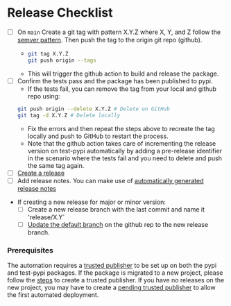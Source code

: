# Release Checklist

* [ ] On `main` Create a git tag with pattern X.Y.Z where X, Y, and Z follow the [semver pattern](https://semver.org/). Then push the tag to the origin git repo (github).
    * ```bash
      git tag X.Y.Z
      git push origin --tags
      ```
    * This will trigger the github action to build and release the package.
* [ ] Confirm the tests pass and the package has been published to pypi.
    * If the tests fail, you can remove the tag from your local and github repo using:
    ```bash
    git push origin --delete X.Y.Z # Delete on GitHub
    git tag -d X.Y.Z # Delete locally
    ```
    * Fix the errors and then repeat the steps above to recreate the tag locally and push to GitHub to restart the process.
    * Note that the github action takes care of incrementing the release version on test-pypi automatically by adding a pre-release identifier in the scenario where the tests fail and you need to delete and push the same tag again. 
* [ ] [Create a release](https://docs.github.com/en/repositories/releasing-projects-on-github/managing-releases-in-a-repository) 
* [ ] Add release notes. You can make use of [automatically generated release notes](https://docs.github.com/en/repositories/releasing-projects-on-github/automatically-generated-release-notes)
* If creating a new release for major or minor version:
    * [ ] Create a new release branch with the last commit and name it 'release/X.Y`
    * [ ] [Update the default branch](https://docs.github.com/en/organizations/managing-organization-settings/managing-the-default-branch-name-for-repositories-in-your-organization) on the github rep to the new release branch.

### Prerequisites

The automation requires a [trusted publisher](https://docs.pypi.org/trusted-publishers/) to be set up on both the pypi and test-pypi packages. If the package is migrated to a new project, please follow the [steps](https://docs.pypi.org/trusted-publishers/adding-a-publisher/) to create a trusted publisher. If you have no releases on the new project, you may have to create a [pending trusted publisher](https://docs.pypi.org/trusted-publishers/creating-a-project-through-oidc/) to allow the first automated deployment. 